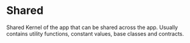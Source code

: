 # Shared

Shared Kernel of the app that can be shared across the app.
Usually contains utility functions, constant values, base classes and contracts.